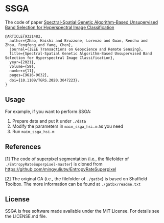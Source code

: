 # SSGA
The code of paper [Spectral-Spatial Genetic Algorithm-Based Unsupervised Band Selection for Hyperspectral Image Classification](https://ieeexplore.ieee.org/document/9321482)
```
@ARTICLE{9321482,
  author={Zhao, Haishi and Bruzzone, Lorenzo and Guan, Renchu and Zhou, Fengfeng and Yang, Chen},  
  journal={IEEE Transactions on Geoscience and Remote Sensing},   
  title={Spectral-Spatial Genetic Algorithm-Based Unsupervised Band Selection for Hyperspectral Image Classification},   
  year={2021},  
  volume={59},  
  number={11},  
  pages={9616-9632},  
  doi={10.1109/TGRS.2020.3047223}，
}
```


## Usage

For example, if you want to perform SSGA:

1. Prepare data and put it under `./data`
2. Modify the parameters in `main_ssga_hsi.m` as you need
3. Run `main_ssga_hsi.m`


## References

[1] The code of superpixel segmentation (i.e., the filefolder of `./EntropyRateSuperpixel-master`) is cloned from https://github.com/mingyuliutw/EntropyRateSuperpixel

[2] The original GA  (i.e., the filefolder of `./gatbx`) is based on Shaffield Toolbox. The more information can be found at `./gatbx/readme.txt`



## License

SSGA is free software made available under the MIT License. For details see the LICENSE.md file.
